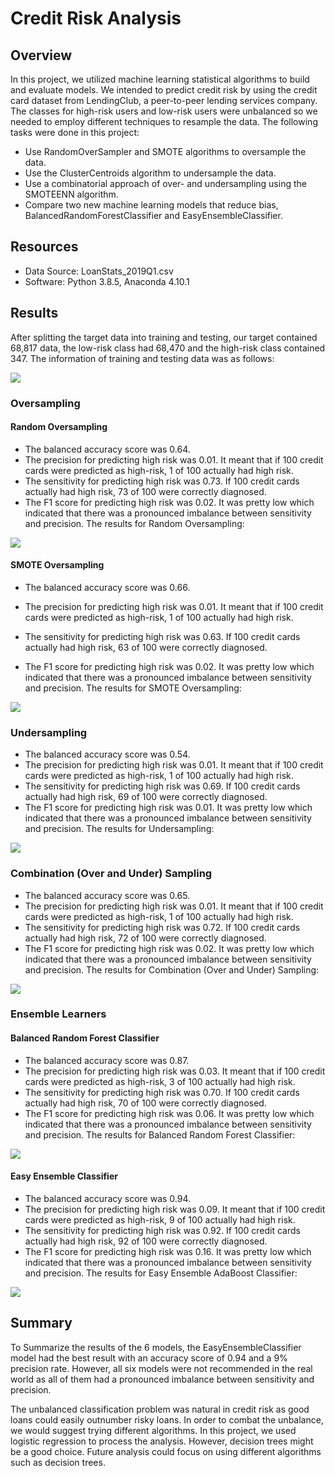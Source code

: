 # Credit Risk Analysis

## Overview

In this project, we utilized machine learning statistical algorithms to build and evaluate models. We intended to predict credit risk by using the credit card dataset from LendingClub, a peer-to-peer lending services company. The classes for high-risk users and low-risk users were unbalanced so we needed to employ different techniques to resample the data.
The following tasks were done in this project:

- Use RandomOverSampler and SMOTE algorithms to oversample the data.
- Use the ClusterCentroids algorithm to undersample the data.
- Use a combinatorial approach of over- and undersampling using the SMOTEENN algorithm.
- Compare two new machine learning models that reduce bias, BalancedRandomForestClassifier and EasyEnsembleClassifier.

## Resources

- Data Source: LoanStats_2019Q1.csv
- Software: Python 3.8.5, Anaconda 4.10.1

## Results

After splitting the target data into training and testing, our target contained 68,817 data, the low-risk class had 68,470 and the high-risk class contained 347.
The information of training and testing data was as follows:

![](Results/Pic1.png)

### Oversampling

#### Random Oversampling

- The balanced accuracy score was 0.64.
- The precision for predicting high risk was 0.01. It meant that if 100 credit cards were predicted as high-risk, 1 of 100 actually had high risk.
- The sensitivity for predicting high risk was 0.73. If 100 credit cards actually had high risk, 73 of 100 were correctly diagnosed.
- The F1 score for predicting high risk was 0.02. It was pretty low which indicated that there was a pronounced imbalance between sensitivity and precision.
The results for Random Oversampling:

![](Results/Pic2.png)

#### SMOTE Oversampling

- The balanced accuracy score was 0.66.
- The precision for predicting high risk was 0.01. It meant that if 100 credit cards were predicted as high-risk, 1 of 100 actually had high risk.
- The sensitivity for predicting high risk was 0.63. If 100 credit cards actually had high risk, 63 of 100 were correctly diagnosed.

- The F1 score for predicting high risk was 0.02. It was pretty low which indicated that there was a pronounced imbalance between sensitivity and precision.
The results for SMOTE Oversampling:

![](Results/Pic3.png)

### Undersampling

- The balanced accuracy score was 0.54.
- The precision for predicting high risk was 0.01. It meant that if 100 credit cards were predicted as high-risk, 1 of 100 actually had high risk.
- The sensitivity for predicting high risk was 0.69. If 100 credit cards actually had high risk, 69 of 100 were correctly diagnosed.
- The F1 score for predicting high risk was 0.01. It was pretty low which indicated that there was a pronounced imbalance between sensitivity and precision.
The results for Undersampling:

![](Results/Pic4.png)

### Combination (Over and Under) Sampling

- The balanced accuracy score was 0.65.
- The precision for predicting high risk was 0.01. It meant that if 100 credit cards were predicted as high-risk, 1 of 100 actually had high risk.
- The sensitivity for predicting high risk was 0.72. If 100 credit cards actually had high risk, 72 of 100 were correctly diagnosed.
- The F1 score for predicting high risk was 0.02. It was pretty low which indicated that there was a pronounced imbalance between sensitivity and precision.
The results for Combination (Over and Under) Sampling:

![](Results/Pic5.png)

### Ensemble Learners

#### Balanced Random Forest Classifier

- The balanced accuracy score was 0.87.
- The precision for predicting high risk was 0.03. It meant that if 100 credit cards were predicted as high-risk, 3 of 100 actually had high risk.
- The sensitivity for predicting high risk was 0.70. If 100 credit cards actually had high risk, 70 of 100 were correctly diagnosed.
- The F1 score for predicting high risk was 0.06. It was pretty low which indicated that there was a pronounced imbalance between sensitivity and precision.
The results for Balanced Random Forest Classifier:

![](Results/Pic6.png)

#### Easy Ensemble Classifier

- The balanced accuracy score was 0.94.
- The precision for predicting high risk was 0.09. It meant that if 100 credit cards were predicted as high-risk, 9 of 100 actually had high risk.
- The sensitivity for predicting high risk was 0.92. If 100 credit cards actually had high risk, 92 of 100 were correctly diagnosed.
- The F1 score for predicting high risk was 0.16. It was pretty low which indicated that there was a pronounced imbalance between sensitivity and precision.
The results for Easy Ensemble AdaBoost Classifier:

![](Results/Pic7.png)

## Summary

To Summarize the results of the 6 models, the EasyEnsembleClassifier model had the best result with an accuracy score of 0.94 and a 9% precision rate. However, all six models were not recommended in the real world as all of them had a pronounced imbalance between sensitivity and precision.

The unbalanced classification problem was natural in credit risk as good loans could easily outnumber risky loans. In order to combat the unbalance, we would suggest trying different algorithms. In this project, we used logistic regression to process the analysis. However, decision trees might be a good choice. Future analysis could focus on using different algorithms such as decision trees.
